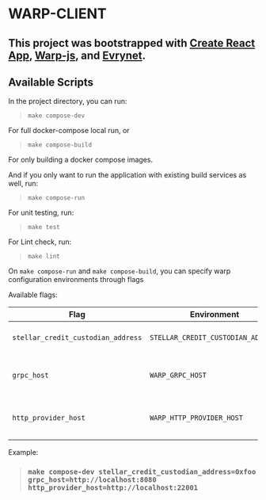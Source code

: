 
# WARP-CLIENT

## This project was bootstrapped with [Create React App](https://github.com/facebook/create-react-app), [Warp-js](https://github.com/Evrynetlabs/warp-js), and [Evrynet](https://evrynet.io).

## Available Scripts

In the project directory, you can run:

> `make compose-dev`

For full docker-compose local run, or

> `make compose-build`

For only building a docker compose images.

And if you only want to run the application with existing build services as well, run:

>  `make compose-run`

For unit testing, run:

>  `make test`

For Lint check, run:

>  `make lint`

On `make compose-run` and `make compose-build`, you can specify warp configuration environments through flags

Available flags: 

| Flag | Environment | Description |
| --- | --- | --- |
| `stellar_credit_custodian_address` | `STELLAR_CREDIT_CUSTODIAN_ADDRESS` |address of warp contract|
| `grpc_host` | `WARP_GRPC_HOST` | grpc host from warp client to grpc proxy|
| `http_provider_host` | `WARP_HTTP_PROVIDER_HOST` |host of evrynet http provider |

Example:

> ### `make compose-dev stellar_credit_custodian_address=0xfoo grpc_host=http://localhost:8080 http_provider_host=http://localhost:22001`




